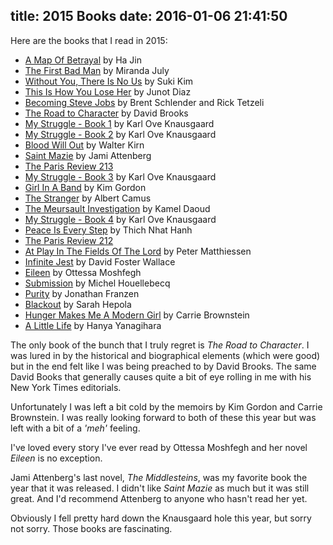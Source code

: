 title: 2015 Books
date: 2016-01-06 21:41:50
---

Here are the books that I read in 2015:

* [A Map Of Betrayal](http://www.nytimes.com/2014/11/09/books/review/a-map-of-betrayal-by-ha-jin.html?_r=0) by Ha Jin
* [The First Bad Man](http://www.nytimes.com/2015/01/18/books/review/the-first-bad-man-by-miranda-july.html) by Miranda July
* [Without You, There Is No Us](http://www.nytimes.com/2014/12/14/books/review/suki-kims-without-you-there-is-no-us.html) by Suki Kim
* [This Is How You Lose Her](http://www.nytimes.com/2012/09/23/books/review/this-is-how-you-lose-her-by-junot-diaz.html) by Junot Diaz
* [Becoming Steve Jobs](http://www.nytimes.com/2015/04/05/books/review/becoming-steve-jobs-by-brent-schlender-and-rick-tetzeli.html) by Brent Schlender and Rick Tetzeli
* [The Road to Character](http://www.nytimes.com/2015/04/26/books/review/the-road-to-character-by-david-brooks.html) by David Brooks
* [My Struggle - Book 1](http://us.macmillan.com/mystrugglebook1/karloveknausgaard) by Karl Ove Knausgaard
* [My Struggle - Book 2](http://www.nytimes.com/2013/06/23/books/review/book-2-of-my-struggle-by-karl-ove-knausgaard.html) by Karl Ove Knausgaard
* [Blood Will Out](http://www.nytimes.com/2014/03/18/books/walter-kirns-blood-will-out.html) by Walter Kirn
* [Saint Mazie](http://www.nytimes.com/2015/06/14/books/review/saint-mazie-by-jami-attenberg.html) by Jami Attenberg
* [The Paris Review 213](http://www.theparisreview.org/back-issues/213)
* [My Struggle - Book 3](http://www.nytimes.com/2014/05/25/books/review/book-3-of-my-struggle-by-karl-ove-knausgaard.html) by Karl Ove Knausgaard
* [Girl In A Band](http://www.nytimes.com/2015/03/15/books/review/kim-gordons-girl-in-a-band.html) by Kim Gordon
* [The Stranger](https://en.wikipedia.org/wiki/The_Stranger_(novel)) by Albert Camus
* [The Meursault Investigation](http://www.nytimes.com/2015/05/29/books/review-kamel-daoud-interrogates-camus-in-the-meursault-investigation.html) by Kamel Daoud
* [My Struggle - Book 4](http://www.nytimes.com/2015/04/26/books/review/jeffrey-eugenides-reviews-my-struggle-by-karl-ove-knausgaard.html) by Karl Ove Knausgaard
* [Peace Is Every Step](https://www.goodreads.com/book/show/14572.Peace_Is_Every_Step) by Thich Nhat Hanh
* [The Paris Review 212](http://www.theparisreview.org/back-issues/212)
* [At Play In The Fields Of The Lord](https://en.wikipedia.org/wiki/At_Play_in_the_Fields_of_the_Lord_(novel)) by Peter Matthiessen
* [Infinite Jest](http://www.nytimes.com/1996/03/03/news/infinite-jest.html) by David Foster Wallace
* [Eileen](http://www.nytimes.com/2015/08/16/books/review/eileen-by-ottessa-moshfegh.html) by Ottessa Moshfegh
* [Submission](http://www.nytimes.com/2015/11/04/books/review-michel-houellebecqs-submission-imagines-france-as-a-muslim-state.html) by Michel Houellebecq
* [Purity](http://www.nytimes.com/2015/08/30/books/review/jonathan-franzen-purity-review.html) by Jonathan Franzen
* [Blackout](http://www.nytimes.com/2015/07/01/books/review-sarah-hepolas-blackout-on-the-darkness-that-took-over-her-life.html) by Sarah Hepola
* [Hunger Makes Me A Modern Girl](http://www.nytimes.com/2015/11/22/books/review/carrie-brownsteins-hunger-makes-me-a-modern-girl.html) by Carrie Brownstein
* [A Little Life](http://www.nytimes.com/2015/10/01/books/review-a-little-life-hanya-yanagiharas-traumatic-tale-of-male-friendship.html) by Hanya Yanagihara

The only book of the bunch that I truly regret is _The Road to Character_.  I was lured in by the historical and biographical elements (which were good) but in the end felt like I was being preached to by David Brooks.  The same David Books that generally causes quite a bit of eye rolling in me with his New York Times editorials.

Unfortunately I was left a bit cold by the memoirs by Kim Gordon and Carrie Brownstein.  I was really looking forward to both of these this year but was left with a bit of a _'meh'_ feeling.

I've loved every story I've ever read by Ottessa Moshfegh and her novel _Eileen_ is no exception.

Jami Attenberg's last novel, _The Middlesteins_, was my favorite book the year that it was released.  I didn't like _Saint Mazie_ as much but it was still great.  And I'd recommend Attenberg to anyone who hasn't read her yet.

Obviously I fell pretty hard down the Knausgaard hole this year, but sorry not sorry.  Those books are fascinating.
